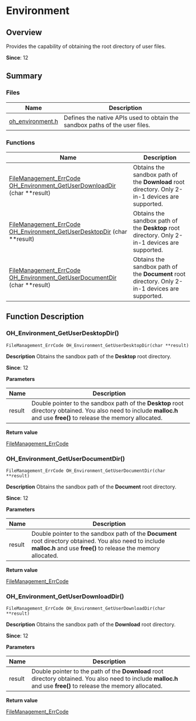 # Environment

## Overview

Provides the capability of obtaining the root directory of user files.

**Since**: 12


## Summary

### Files

| Name| Description|
| -------- | -------- |
| [oh_environment.h](oh__environment_8h.md) | Defines the native APIs used to obtain the sandbox paths of the user files. |


### Functions

| Name| Description|
| -------- | -------- |
| [FileManagement_ErrCode](_file_i_o.md#filemanagement_errcode) [OH_Environment_GetUserDownloadDir](#oh_environment_getuserdownloaddir) (char \*\*result) | Obtains the sandbox path of the **Download** root directory. Only 2-in-1 devices are supported.|
| [FileManagement_ErrCode](_file_i_o.md#filemanagement_errcode) [OH_Environment_GetUserDesktopDir](#oh_environment_getuserdesktopdir) (char \*\*result) | Obtains the sandbox path of the **Desktop** root directory. Only 2-in-1 devices are supported.|
| [FileManagement_ErrCode](_file_i_o.md#filemanagement_errcode) [OH_Environment_GetUserDocumentDir](#oh_environment_getuserdocumentdir) (char \*\*result) | Obtains the sandbox path of the **Document** root directory. Only 2-in-1 devices are supported.|

## Function Description

### OH_Environment_GetUserDesktopDir()

```
FileManagement_ErrCode OH_Environment_GetUserDesktopDir(char **result)
```
**Description**
Obtains the sandbox path of the **Desktop** root directory.

**Since**: 12

**Parameters**

| Name| Description|
| -------- | -------- |
| result | Double pointer to the sandbox path of the **Desktop** root directory obtained. You also need to include **malloc.h** and use **free()** to release the memory allocated. |

**Return value**

[FileManagement_ErrCode](_file_i_o.md#filemanagement_errcode)


### OH_Environment_GetUserDocumentDir()

```
FileManagement_ErrCode OH_Environment_GetUserDocumentDir(char **result)
```
**Description**
Obtains the sandbox path of the **Document** root directory.

**Since**: 12

**Parameters**

| Name| Description|
| -------- | -------- |
| result | Double pointer to the sandbox path of the **Document** root directory obtained. You also need to include **malloc.h** and use **free()** to release the memory allocated. |


**Return value**

[FileManagement_ErrCode](_file_i_o.md#filemanagement_errcode)


### OH_Environment_GetUserDownloadDir()

```
FileManagement_ErrCode OH_Environment_GetUserDownloadDir(char **result)
```
**Description**
Obtains the sandbox path of the **Download** root directory.

**Since**: 12

**Parameters**

| Name| Description|
| -------- | -------- |
| result | Double pointer to the path of the **Download** root directory obtained. You also need to include **malloc.h** and use **free()** to release the memory allocated. |

**Return value**

[FileManagement_ErrCode](_file_i_o.md#filemanagement_errcode)
